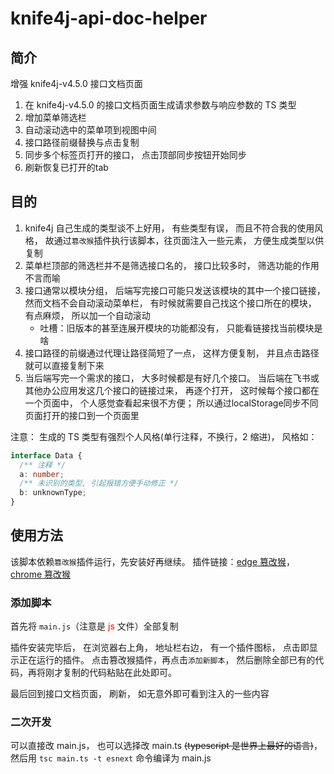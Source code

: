 # knife4j-api-doc-helper

## 简介

增强 knife4j-v4.5.0 接口文档页面

1. 在 knife4j-v4.5.0 的接口文档页面生成请求参数与响应参数的 TS 类型
2. 增加菜单筛选栏
3. 自动滚动选中的菜单项到视图中间
4. 接口路径前缀替换与点击复制
5. 同步多个标签页打开的接口， 点击顶部同步按钮开始同步
6. 刷新恢复已打开的tab

## 目的

1. knife4j 自己生成的类型谈不上好用， 有些类型有误， 而且不符合我的使用风格， 故通过`篡改猴`插件执行该脚本，往页面注入一些元素， 方便生成类型以供复制
2. 菜单栏顶部的筛选栏并不是筛选接口名的， 接口比较多时， 筛选功能的作用不言而喻
3. 接口通常以模块分组， 后端写完接口可能只发送该模块的其中一个接口链接， 然而文档不会自动滚动菜单栏， 有时候就需要自己找这个接口所在的模块， 有点麻烦， 所以加一个自动滚动
   - 吐槽：旧版本的甚至连展开模块的功能都没有， 只能看链接找当前模块是啥
4. 接口路径的前缀通过代理让路径简短了一点， 这样方便复制， 并且点击路径就可以直接复制下来
5. 当后端写完一个需求的接口， 大多时候都是有好几个接口。 当后端在飞书或其他办公应用发这几个接口的链接过来， 再逐个打开， 这时候每个接口都在一个页面中， 个人感觉查看起来很不方便； 所以通过localStorage同步不同页面打开的接口到一个页面里

注意： 生成的 TS 类型有强烈个人风格(单行注释，不换行，2 缩进)， 风格如：

```typescript
interface Data {
  /** 注释 */
  a: number;
  /** 未识别的类型, 引起报错方便手动修正 */
  b: unknownType;
}
```

## 使用方法

该脚本依赖`篡改猴`插件运行，先安装好再继续。 插件链接：[edge 篡改猴](https://microsoftedge.microsoft.com/addons/detail/%E7%AF%A1%E6%94%B9%E7%8C%B4/iikmkjmpaadaobahmlepeloendndfphd?hl=zh-CN)，[chrome 篡改猴](https://chromewebstore.google.com/detail/%E7%AF%A1%E6%94%B9%E7%8C%B4/dhdgffkkebhmkfjojejmpbldmpobfkfo?hl=zh-CN&utm_source=ext_sidebar)

### 添加脚本

首先将 `main.js`（注意是 <span style="color: red">js</span> 文件）全部复制

插件安装完毕后， 在浏览器右上角， 地址栏右边， 有一个插件图标， 点击即显示正在运行的插件。 点击篡改猴插件，再点击`添加新脚本`，
然后删除全部已有的代码，再将刚才复制的代码粘贴在此处即可。

最后回到接口文档页面， 刷新， 如无意外即可看到注入的一些内容

### 二次开发
可以直接改 main.js， 也可以选择改 main.ts ~~(typescript 是世界上最好的语言)~~， 然后用 `tsc main.ts -t esnext` 命令编译为 main.js
